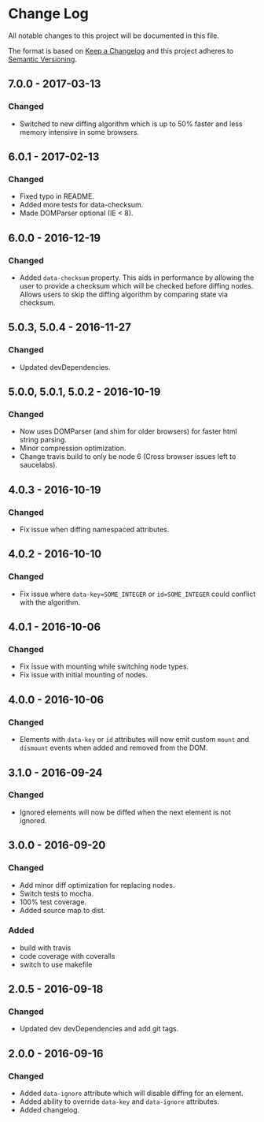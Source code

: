 # Change Log
All notable changes to this project will be documented in this file.

The format is based on [Keep a Changelog](http://keepachangelog.com/)
and this project adheres to [Semantic Versioning](http://semver.org/).

## 7.0.0 - 2017-03-13
### Changed
- Switched to new diffing algorithm which is up to 50% faster and less memory intensive in some browsers.

## 6.0.1 - 2017-02-13
### Changed
- Fixed typo in README.
- Added more tests for data-checksum.
- Made DOMParser optional (IE < 8).

## 6.0.0 - 2016-12-19
### Changed
- Added `data-checksum` property. This aids in performance by allowing the user to provide a checksum which will be checked before diffing nodes. Allows users to skip the diffing algorithm by comparing state via checksum.

## 5.0.3, 5.0.4 - 2016-11-27
### Changed
- Updated devDependencies.

## 5.0.0, 5.0.1, 5.0.2 - 2016-10-19
### Changed
- Now uses DOMParser (and shim for older browsers) for faster html string parsing.
- Minor compression optimization.
- Change travis build to only be node 6 (Cross browser issues left to saucelabs).

## 4.0.3 - 2016-10-19
### Changed
- Fix issue when diffing namespaced attributes.

## 4.0.2 - 2016-10-10
### Changed
- Fix issue where `data-key=SOME_INTEGER` or `id=SOME_INTEGER` could conflict with the algorithm.

## 4.0.1 - 2016-10-06
### Changed
- Fix issue with mounting while switching node types.
- Fix issue with initial mounting of nodes.

## 4.0.0 - 2016-10-06
### Changed
- Elements with `data-key` or `id` attributes will now emit custom `mount` and `dismount` events when added and removed from the DOM.

## 3.1.0 - 2016-09-24
### Changed
- Ignored elements will now be diffed when the next element is not ignored.

## 3.0.0 - 2016-09-20
### Changed
- Add minor diff optimization for replacing nodes.
- Switch tests to mocha.
- 100% test coverage.
- Added source map to dist.

### Added
- build with travis
- code coverage with coveralls
- switch to use makefile

## 2.0.5 - 2016-09-18
### Changed
- Updated dev devDependencies and add git tags.

## 2.0.0 - 2016-09-16
### Changed
- Added `data-ignore` attribute which will disable diffing for an element.
- Added ability to override `data-key` and `data-ignore` attributes.
- Added changelog.
